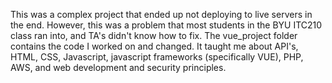 This was a complex project that ended up not deploying to live servers in the end. However, this was a problem that most students in the BYU ITC210 class ran into, and TA's didn't know how to fix. The vue_project folder contains the code I worked on and changed. It taught me about API's, HTML, CSS, Javascript, javascript frameworks (specifically VUE), PHP, AWS, and web development and security principles.
